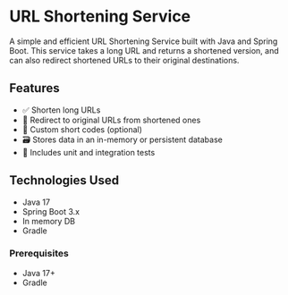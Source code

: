 # URL Shortening Service

A simple and efficient URL Shortening Service built with Java and Spring Boot. This service takes a long URL and returns a shortened version, and can also redirect shortened URLs to their original destinations.

## Features

- ✅ Shorten long URLs
- 🔁 Redirect to original URLs from shortened ones
- 🧠 Custom short codes (optional)
- 🗃️ Stores data in an in-memory or persistent database
- 🧪 Includes unit and integration tests

## Technologies Used

- Java 17
- Spring Boot 3.x
- In memory DB
- Gradle
### Prerequisites
- Java 17+
- Gradle

